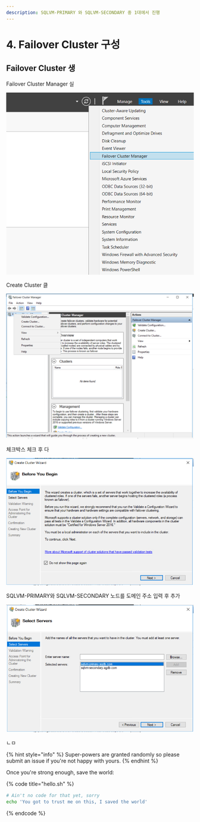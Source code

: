 ```yaml
---
description: SQLVM-PRIMARY 와 SQLVM-SECONDARY 중 1대에서 진행
---
```


# 4. Failover Cluster 구성

## Failover Cluster 생

Failover Cluster Manager 실

![](../../../.gitbook/assets/sqlvm-primary-cluster.png)

Create Cluster 클

![](../../../.gitbook/assets/sqlvm-primary-cluster2.png)

체크박스 체크 후 다

![](../../../.gitbook/assets/sqlvm-primary-cluster3.png)

SQLVM-PRIMARY와 SQLVM-SECONDARY 노드를 도메인 주소 입력 후 추가

![](../../../.gitbook/assets/sqlvm-primary-cluster4.png)

ㄴㅁ



{% hint style="info" %}
 Super-powers are granted randomly so please submit an issue if you're not happy with yours.
{% endhint %}

Once you're strong enough, save the world:

{% code title="hello.sh" %}
```bash
# Ain't no code for that yet, sorry
echo 'You got to trust me on this, I saved the world'
```
{% endcode %}



